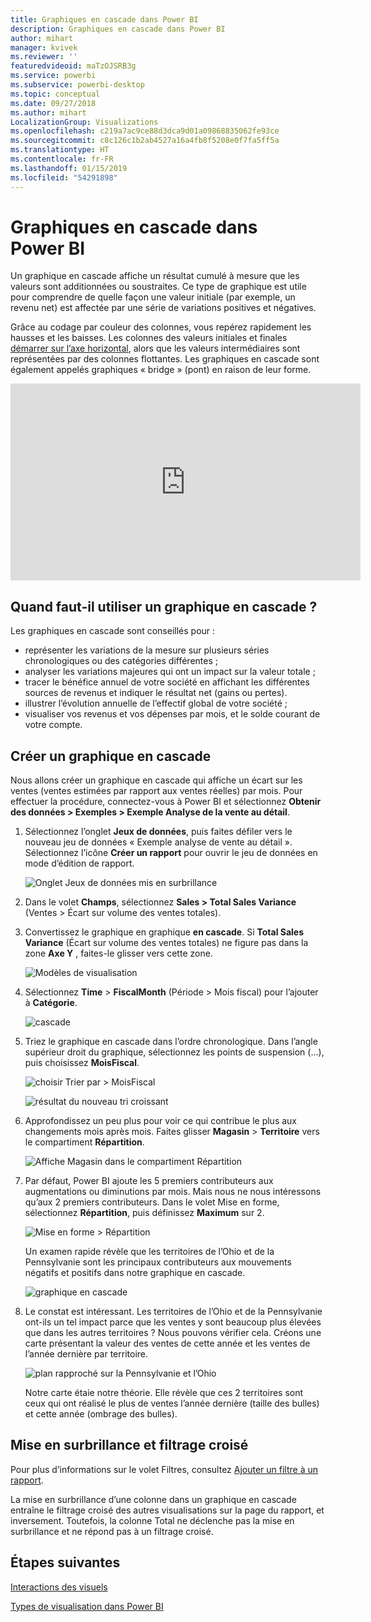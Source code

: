 ```yaml
---
title: Graphiques en cascade dans Power BI
description: Graphiques en cascade dans Power BI
author: mihart
manager: kvivek
ms.reviewer: ''
featuredvideoid: maTzOJSRB3g
ms.service: powerbi
ms.subservice: powerbi-desktop
ms.topic: conceptual
ms.date: 09/27/2018
ms.author: mihart
LocalizationGroup: Visualizations
ms.openlocfilehash: c219a7ac9ce88d3dca9d01a09868835062fe93ce
ms.sourcegitcommit: c8c126c1b2ab4527a16a4fb8f5208e0f7fa5ff5a
ms.translationtype: HT
ms.contentlocale: fr-FR
ms.lasthandoff: 01/15/2019
ms.locfileid: "54291898"
---
```

# <a name="waterfall-charts-in-power-bi"></a>Graphiques en cascade dans Power BI
Un graphique en cascade affiche un résultat cumulé à mesure que les valeurs sont additionnées ou soustraites. Ce type de graphique est utile pour comprendre de quelle façon une valeur initiale (par exemple, un revenu net) est affectée par une série de variations positives et négatives.

Grâce au codage par couleur des colonnes, vous repérez rapidement les hausses et les baisses. Les colonnes des valeurs initiales et finales [démarrer sur l’axe horizontal](https://support.office.com/article/Create-a-waterfall-chart-in-Office-2016-for-Windows-8de1ece4-ff21-4d37-acd7-546f5527f185#BKMK_Float "démarrent généralement sur l’axe horizontal"), alors que les valeurs intermédiaires sont représentées par des colonnes flottantes. Les graphiques en cascade sont également appelés graphiques « bridge » (pont) en raison de leur forme.

<iframe width="560" height="315" src="https://www.youtube.com/embed/qKRZPBnaUXM" frameborder="0" allow="autoplay; encrypted-media" allowfullscreen></iframe>

## <a name="when-to-use-a-waterfall-chart"></a>Quand faut-il utiliser un graphique en cascade ?
Les graphiques en cascade sont conseillés pour :

* représenter les variations de la mesure sur plusieurs séries chronologiques ou des catégories différentes ;
* analyser les variations majeures qui ont un impact sur la valeur totale ;
* tracer le bénéfice annuel de votre société en affichant les différentes sources de revenus et indiquer le résultat net (gains ou pertes).
* illustrer l’évolution annuelle de l’effectif global de votre société ;
* visualiser vos revenus et vos dépenses par mois, et le solde courant de votre compte. 

## <a name="create-a-waterfall-chart"></a>Créer un graphique en cascade
Nous allons créer un graphique en cascade qui affiche un écart sur les ventes (ventes estimées par rapport aux ventes réelles) par mois. Pour effectuer la procédure, connectez-vous à Power BI et sélectionnez **Obtenir des données \> Exemples \> Exemple Analyse de la vente au détail**. 

1. Sélectionnez l’onglet **Jeux de données**, puis faites défiler vers le nouveau jeu de données « Exemple analyse de vente au détail ».  Sélectionnez l’icône **Créer un rapport** pour ouvrir le jeu de données en mode d’édition de rapport. 
   
    ![Onglet Jeux de données mis en surbrillance](media/power-bi-visualization-waterfall-charts/power-bi-waterfall-report.png)
2. Dans le volet **Champs**, sélectionnez **Sales \> Total Sales Variance** (Ventes > Écart sur volume des ventes totales). 
3. Convertissez le graphique en graphique **en cascade**. Si **Total Sales Variance** (Écart sur volume des ventes totales) ne figure pas dans la zone **Axe Y** , faites-le glisser vers cette zone.
   
    ![Modèles de visualisation](media/power-bi-visualization-waterfall-charts/convertwaterfall.png)
4. Sélectionnez **Time** \> **FiscalMonth** (Période > Mois fiscal) pour l’ajouter à **Catégorie**. 
   
    ![cascade](media/power-bi-visualization-waterfall-charts/power-bi-waterfall.png)
5. Triez le graphique en cascade dans l’ordre chronologique. Dans l’angle supérieur droit du graphique, sélectionnez les points de suspension (...), puis choisissez **MoisFiscal**.
   
    ![choisir Trier par > MoisFiscal](media/power-bi-visualization-waterfall-charts/power-bi-sort-by.png)
   
    ![résultat du nouveau tri croissant](media/power-bi-visualization-waterfall-charts/power-bi-waterfall-sorted.png)
6. Approfondissez un peu plus pour voir ce qui contribue le plus aux changements mois après mois. Faites glisser **Magasin** > **Territoire** vers le compartiment **Répartition**.
   
    ![Affiche Magasin dans le compartiment Répartition](media/power-bi-visualization-waterfall-charts/power-bi-waterfall-breakdown.png)
7. Par défaut, Power BI ajoute les 5 premiers contributeurs aux augmentations ou diminutions par mois. Mais nous ne nous intéressons qu’aux 2 premiers contributeurs.  Dans le volet Mise en forme, sélectionnez **Répartition**, puis définissez **Maximum** sur 2.
   
    ![Mise en forme > Répartition](media/power-bi-visualization-waterfall-charts/power-bi-waterfall-breakdown-maximum.png)
   
    Un examen rapide révèle que les territoires de l’Ohio et de la Pennsylvanie sont les principaux contributeurs aux mouvements négatifs et positifs dans notre graphique en cascade. 
   
    ![graphique en cascade](media/power-bi-visualization-waterfall-charts/power-bi-waterfall-axis.png)
8. Le constat est intéressant. Les territoires de l’Ohio et de la Pennsylvanie ont-ils un tel impact parce que les ventes y sont beaucoup plus élevées que dans les autres territoires ?  Nous pouvons vérifier cela. Créons une carte présentant la valeur des ventes de cette année et les ventes de l’année dernière par territoire.  
   
    ![plan rapproché sur la Pennsylvanie et l’Ohio](media/power-bi-visualization-waterfall-charts/power-bi-map.png)
   
    Notre carte étaie notre théorie.  Elle révèle que ces 2 territoires sont ceux qui ont réalisé le plus de ventes l’année dernière (taille des bulles) et cette année (ombrage des bulles).

## <a name="highlighting-and-cross-filtering"></a>Mise en surbrillance et filtrage croisé
Pour plus d’informations sur le volet Filtres, consultez [Ajouter un filtre à un rapport](../power-bi-report-add-filter.md).

La mise en surbrillance d’une colonne dans un graphique en cascade entraîne le filtrage croisé des autres visualisations sur la page du rapport, et inversement. Toutefois, la colonne Total ne déclenche pas la mise en surbrillance et ne répond pas à un filtrage croisé.

## <a name="next-steps"></a>Étapes suivantes

[Interactions des visuels](../service-reports-visual-interactions.md)

[Types de visualisation dans Power BI](power-bi-visualization-types-for-reports-and-q-and-a.md)